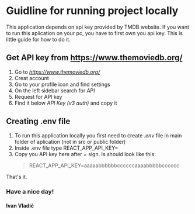 # Guidline for running project locally

This application depends on api key provided by TMDB website.
If you want to run this aplication on your pc, you have to first own you api key.
This is little guide for how to do it.

## Get API key from https://www.themoviedb.org/

1. Go to _https://www.themoviedb.org/_
2. Creat account
3. Go to your profile icon and find settings
4. On the left sidebar search for API
5. Request for API key
6. Find it below _API Key (v3 auth)_ and copy it

## Creating .env file

1. To run this application locally you first need to create _.env_ file in main folder of aplication (not in src or public folder)
2. Inside .env file type REACT_APP_API_KEY=
3. Copy you API key here after _=_ sign. Is should look like this:
   > REACT_APP_API_KEY=aaaaabbbbbbccccccaaaabbbbbcccccc

That's it.

### Have a nice day!

#### Ivan Vladić
